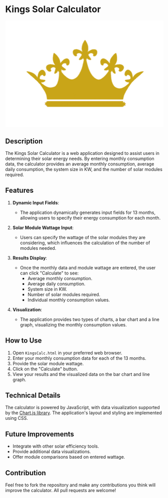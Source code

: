 # Kings Solar Calculator

![King's Logo](kings.PNG)

## Description
The Kings Solar Calculator is a web application designed to assist users in determining their solar energy needs. By entering monthly consumption data, the calculator provides an average monthly consumption, average daily consumption, the system size in KW, and the number of solar modules required.

## Features

1. **Dynamic Input Fields**:
    - The application dynamically generates input fields for 13 months, allowing users to specify their energy consumption for each month.

2. **Solar Module Wattage Input**:
    - Users can specify the wattage of the solar modules they are considering, which influences the calculation of the number of modules needed.

3. **Results Display**:
    - Once the monthly data and module wattage are entered, the user can click "Calculate" to see:
        - Average monthly consumption.
        - Average daily consumption.
        - System size in KW.
        - Number of solar modules required.
        - Individual monthly consumption values.

4. **Visualization**:
    - The application provides two types of charts, a bar chart and a line graph, visualizing the monthly consumption values.

## How to Use

1. Open `KingsCalc.html` in your preferred web browser.
2. Enter your monthly consumption data for each of the 13 months.
3. Provide the solar module wattage.
4. Click on the "Calculate" button.
5. View your results and the visualized data on the bar chart and line graph.

## Technical Details

The calculator is powered by JavaScript, with data visualization supported by the [Chart.js library](https://www.chartjs.org/). The application's layout and styling are implemented using CSS.

## Future Improvements

- Integrate with other solar efficiency tools.
- Provide additional data visualizations.
- Offer module comparisons based on entered wattage.

## Contribution

Feel free to fork the repository and make any contributions you think will improve the calculator. All pull requests are welcome!

